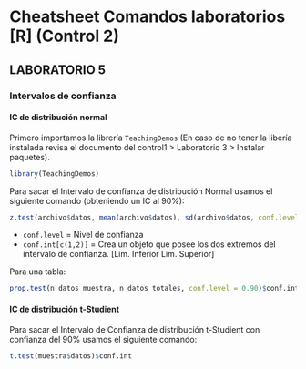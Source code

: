 # Cheatsheet Comandos laboratorios [R] (Control 2)

## LABORATORIO 5

### Intervalos de confianza

#### IC de distribución normal
Primero importamos la librería ```TeachingDemos```
(En caso de no tener la libería instalada revisa el documento del control1 > Laboratorio 3 > Instalar paquetes).
```R
library(TeachingDemos)
```

Para sacar el Intervalo de confianza de distribución Normal usamos el siguiente comando (obteniendo un IC al 90%):
```R
z.test(archivo$datos, mean(archivo$datos), sd(archivo$datos, conf.level = 0.9))$conf.int[c(1,2)]
```
- ```conf.level``` = Nivel de confianza
- ```conf.int[c(1,2)]``` = Crea un objeto que posee los dos extremos del intervalo de confianza. [Lim. Inferior 	Lim. Superior]

Para una tabla:
```R
prop.test(n_datos_muestra, n_datos_totales, conf.level = 0.90)$conf.int
```


#### IC de distribución t-Studient
Para sacar el Intervalo de Confianza de distribución t-Studient con confianza del 90% usamos el siguiente comando:
```R
t.test(muestra$datos)$conf.int
```